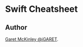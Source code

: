 Swift Cheatsheet
=======================

## Author

 [Garet McKinley @iGARET](https://github.com/iGARET).
